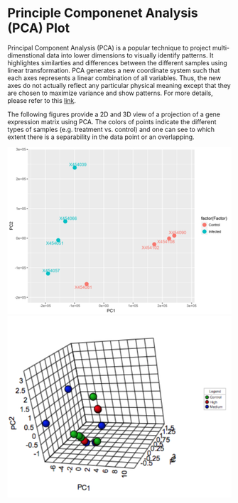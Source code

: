 # Principle Componenet Analysis (PCA) Plot

Principal Component Analysis (PCA) is a popular technique to project multi-dimenstional data into lower dimensions to visually identify patterns. It highlightes similarties and differences between the different samples using linear transformation. PCA generates a new coordinate system such that each axes represents a linear combination of all variables. Thus, the new axes do not actually reflect any particular physical meaning except that they are chosen to maximize variance and show patterns. For more details, please refer to this [link](http://www.cs.otago.ac.nz/cosc453/student_tutorials/principal_components.pdf). 

The following figures provide a 2D and 3D view of a projection of a gene expression matrix using PCA. The colors of points indicate the different types of samples (e.g. treatment vs. control) and one can see to which extent there is a separability in the data point or an overlapping.

![Image](qc_pca_0dpi300.png)
![Image](pca.png)
